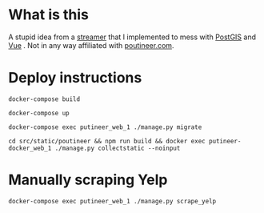 # What is this
A stupid idea from a [streamer](http://malf.me/) that I implemented to mess with [PostGIS](https://postgis.net/) and [Vue](https://vuejs.org/) .
Not in any way affiliated with [poutineer.com](http://poutineer.com/).

# Deploy instructions
```
docker-compose build

docker-compose up

docker-compose exec putineer_web_1 ./manage.py migrate

cd src/static/poutineer && npm run build && docker exec putineer-docker_web_1 ./manage.py collectstatic --noinput
```

# Manually scraping Yelp
`docker-compose exec putineer_web_1 ./manage.py scrape_yelp`